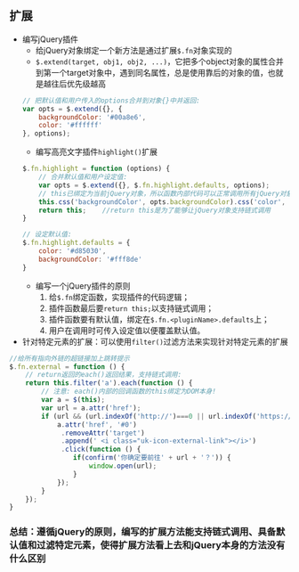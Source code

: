 ## 扩展
- 编写jQuery插件
    - 给jQuery对象绑定一个新方法是通过扩展`$.fn`对象实现的
    - `$.extend(target, obj1, obj2, ...)`，它把多个object对象的属性合并到第一个target对象中，遇到同名属性，总是使用靠后的对象的值，也就是越往后优先级越高
    ```javascript
    // 把默认值和用户传入的options合并到对象{}中并返回:
    var opts = $.extend({}, {
        backgroundColor: '#00a8e6',
        color: '#ffffff'
    }, options);
    ```
    - 编写高亮文字插件`highlight()`扩展
    ```javascript
    $.fn.highlight = function (options) {
        // 合并默认值和用户设定值:
        var opts = $.extend({}, $.fn.highlight.defaults, options);
        // this已绑定为当前jQuery对象，所以函数内部代码可以正常调用所有jQuery对象的方法
        this.css('backgroundColor', opts.backgroundColor).css('color', opts.color);
        return this;    //return this是为了能够让jQuery对象支持链式调用
    }

    // 设定默认值:
    $.fn.highlight.defaults = {
        color: '#d85030',
        backgroundColor: '#fff8de'
    }
    ```
    - 编写一个jQuery插件的原则
        1. 给`$.fn`绑定函数，实现插件的代码逻辑；
        2. 插件函数最后要`return this;`以支持链式调用；
        3. 插件函数要有默认值，绑定在`$.fn.<pluginName>.defaults`上；
        4. 用户在调用时可传入设定值以便覆盖默认值。
- 针对特定元素的扩展：可以使用`filter()`过滤方法来实现针对特定元素的扩展
```javascript
//给所有指向外链的超链接加上跳转提示
$.fn.external = function () {
    // return返回的each()返回结果，支持链式调用:
    return this.filter('a').each(function () {
        // 注意: each()内部的回调函数的this绑定为DOM本身!
        var a = $(this);
        var url = a.attr('href');
        if (url && (url.indexOf('http://')===0 || url.indexOf('https://')===0)) {
            a.attr('href', '#0')
             .removeAttr('target')
             .append(' <i class="uk-icon-external-link"></i>')
             .click(function () {
                if(confirm('你确定要前往' + url + '？')) {
                    window.open(url);
                }
            });
        }
    });
}
```
### 总结：遵循jQuery的原则，编写的扩展方法能支持链式调用、具备默认值和过滤特定元素，使得扩展方法看上去和jQuery本身的方法没有什么区别